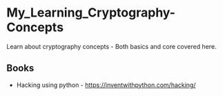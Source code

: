 # My_Learning_Cryptography-Concepts
Learn about cryptography concepts - Both basics and core covered here.

## Books
* Hacking using python - https://inventwithpython.com/hacking/
